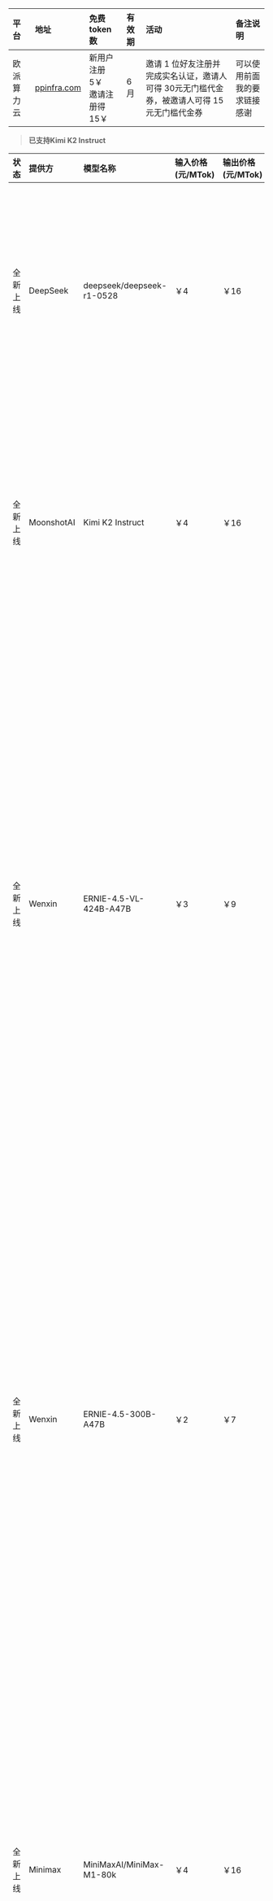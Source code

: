 | 平台 | 地址 | 免费token数 | 有效期 | 活动 | 备注说明 |
| :--- | :--- | :--- | :--- | :--- | :--- |
| 欧派算力云 | [ppinfra.com](https://ppinfra.com/user/register?invited_by=HPU4F4) | 新用户注册5￥<br>邀请注册得15￥ | 6月 | 邀请 1 位好友注册并完成实名认证，邀请人可得 30元无门槛代金券，被邀请人可得 15元无门槛代金券 | 可以使用前面我的要求链接<br>感谢 |
>**已支持Kimi K2 Instruct**

| 状态 | 提供方 | 模型名称 | 输入价格 (元/MTok) | 输出价格 (元/MTok) | 模型描述 | 特性标签 |
| :--- | :--- | :--- | :--- | :--- | :--- | :--- |
| 全新上线 | DeepSeek | deepseek/deepseek-r1-0528 | ￥4 | ￥16 | DeepSeek R1 0528 是派欧云平台提供的最新高性能DeepSeek R1 模型。DeepSeek R1 0528 是DeepSeek团队发布的最新开源模型，具备非常强悍的推理性能，尤其在编程、数学、推理任务上达到了开源模型最先进的水平。 | 满血版, 全参数 |
| 全新上线 | MoonshotAI | Kimi K2 Instruct | ￥4 | ￥16 | Kimi K2 是一种最先进的专家混合 （MoE） 语言模型，具有 320 亿个激活参数和 1 万亿个总参数。使用 Muon 优化器进行训练，Kimi K2 在前沿知识、推理和编码任务方面实现了卓越的性能，同时针对代理功能进行了精心优化，专为工具使用、推理和自主解决问题而设计。 | |
| 全新上线 | Wenxin | ERNIE-4.5-VL-424B-A47B | ￥3 | ￥9 | 文心4.5系列开源模型为MoE 架构，是一种创新性的多模态异构模型结构，通过跨模态参数共享机制实现模态间知识融合，同时为各单一模态保留专用参数空间。此架构非常适用于从大语言模型向多模态模型的持续预训练范式，在保持甚至提升文本任务性能的基础上，显著增强多模态理解能力。该模型均使用飞桨深度学习框架进行高效训练、推理和部署。在大语言模型的预训练中，模型FLOPs利用率（MFU）达到47%。实验结果显示，该系列模型在多个文本和多模态基准测试中达到SOTA水平，在指令遵循、世界知识记忆、视觉理解和多模态推理任务上效果尤为突出。 | |
| 全新上线 | Wenxin | ERNIE-4.5-300B-A47B | ￥2 | ￥7 | 文心4.5系列开源模型为MoE 架构，是一种创新性的多模态异构模型结构，通过跨模态参数共享机制实现模态间知识融合，同时为各单一模态保留专用参数空间。此架构非常适用于从大语言模型向多模态模型的持续预训练范式，在保持甚至提升文本任务性能的基础上，显著增强多模态理解能力。该模型均使用飞桨深度学习框架进行高效训练、推理和部署。在大语言模型的预训练中，模型FLOPs利用率（MFU）达到47%。实验结果显示，该系列模型在多个文本和多模态基准测试中达到SOTA水平，在指令遵循、世界知识记忆、视觉理解和多模态推理任务上效果尤为突出。 | |
| 全新上线 | Minimax | MiniMaxAI/MiniMax-M1-80k | ￥4 | ￥16 | MiniMax-M1世界上第一个开放权重、大规模混合注意力推理模型。MiniMax-M1 采用混合专家 （MoE） 架构，并结合闪电注意力机制。该模型总共包含 4560 亿个参数，每个令牌激活了 459 亿个参数。M1 模型原生支持 100 万个令牌的上下文长度，是 DeepSeek R1 上下文大小的 8 倍。同时MiniMax-M1 结合 CISPO 算法与混合注意力设计的高效强化学习训练，在长输入推理与真实软件工程场景中实现了业界领先的性能。 | |
| 当前热门 | DeepSeek | DeepSeek V3 0324 | ￥2 | ￥8 | DeepSeek V3 0324 是深度求索（DeepSeek）团队旗舰级对话模型系列的最新版本，采用混合专家（Mixture-of-Experts, MoE）架构，参数量达685B参数。 | 满血版, 全参数 |
| 当前热门 | Qwen | Qwen3-235B-A22B | ￥1.45 | ￥5.8 | 实现推理模式和非推理模式的有效融合，可在对话中切换模式。推理能力显著超过QwQ、通用能力显著超过Qwen2.5-72B-Instruct，达到同规模业界SOTA水平。 | 推理模型 |
| | Qwen | DeepSeek-R1-0528-Qwen3-8B | ￥0.4 | ￥0.65 | DeepSeek-R1-0528-Qwen3-8B 是基于 Qwen3 8B Base 模型，通过融合 DeepSeek-R1-0528 的思维链（Chain-of-Thought）优化训练而成的高性能推理模型。在 AIME 2024 评测中，该模型以开源模型身份达到最先进（SOTA）水平，性能较原版 Qwen3 8B 提升 10%，并展现出与 2350 亿参数的 Qwen3-235B-thinking 相当的推理能力。 | |
| | Qwen | Qwen3 32B | ￥0.72 | ￥3.26 | 实现推理模式和非推理模式的有效融合，可在对话中切换模式。推理能力显著超过QwQ、通用能力显著超过Qwen2.5-32B-Instruct，达到同规模业界SOTA水平。 | 推理模型 |
| | Qwen | Qwen3-30B-A3B | ￥0.72 | ￥3.26 | 实现推理模式和非推理模式的有效融合，可在对话中切换模式。推理能力以更小参数规模比肩QwQ-32B、通用能力显著超过Qwen2.5-14B，达到同规模业界SOTA水平。 | 推理模型 |
| | DeepSeek | Deepseek Prover V2 671B | ￥4 | ￥16 | Deepseek 全新开源模型 DeepSeek-Prover-V2-671B，专注于数学定理证明任务。该模型基于混合专家 (MoE) 架构，并利用 Lean 4 框架进行形式化推理训练。该模型参数规模达 6710 亿，结合强化学习和大规模合成数据，显著提升了自动化证明能力。 | 满血版, 全参数 |
| | DeepSeek | DeepSeek R1 (Turbo) | ￥4 | ￥16 | DeepSeek R1 (Turbo)是派欧算力云平台提供的最新高性能DeepSeek R1 模型。DeepSeek R1是DeepSeek团队发布的最新开源模型，具备非常强悍的推理性能，尤其在数学、编程和推理任务上达到了与OpenAI的o1模型相当的水平。 | 满血版, 全参数 |
| 全新上线 | ChatGLM | GLM 4.1V 9B Thinking | ￥0.25 | ￥1 | GLM-4.1V-9B-Thinking 是由智谱 AI 与清华大学 KEG 实验室联合发布的开源视觉语言模型（VLM），专为处理复杂的多模态认知任务设计。该模型是基于 GLM-4-9B-0414 基础模型，通过引入“思维链”（CoT）推理机制和采用强化学习策略，显著提升了跨模态的推理能力和稳定性。作为一个 9B 参数规模的轻量级模型，它在部署效率和性能之间取得了平衡，在 28 项权威评测基准中，有 18 项的表现持平甚至超越了 72B 参数规模的 Qwen-2.5-VL-72B。该模型不仅在图文理解、数学科学推理、视频理解等任务上表现卓越，还支持高达 4K 分辨率的图像和任意宽高比输入 | |
| | DeepSeek | DeepSeek V3 (Turbo) | ￥2 | ￥8 | DeepSeek V3 (Turbo) 是派欧算力云平台提供的最新高性能DeepSeek V3 模型。DeepSeek-V3 在推理速度方面实现了比之前模型的重大突破。在开源模型中排名第一，并可与全球最先进的闭源模型相媲美。DeepSeek-V3 采用了多头潜在注意力 （MLA） 和 DeepSeekMoE 架构，这些架构在 DeepSeek-V2 中得到了全面验证。此外，DeepSeek-V3 开创了一种用于负载均衡的辅助无损策略，并设定了多标记预测训练目标以获得更强的性能。 | 满血版, 全参数 |
| | DeepSeek | DeepSeek V3 (Community) | ￥2 | ￥8 | DeepSeek-V3在推理速度方面实现了比之前模型的重大突破。在开源模型中排名第一，并可与全球最先进的闭源模型相媲美。DeepSeek-V3 采用了多头潜在注意力 （MLA） 和 DeepSeekMoE 架构，这些架构在 DeepSeek-V2 中得到了全面验证。此外，DeepSeek-V3 开创了一种用于负载均衡的辅助无损策略，并设定了多标记预测训练目标以获得更强的性能。 | 全参数, 满血版 |
| | DeepSeek | DeepSeek R1 (Community) | ￥4 | ￥16 | DeepSeek R1是DeepSeek团队发布的最新开源模型，具备非常强悍的推理性能，尤其在数学、编程和推理任务上达到了与OpenAI的o1模型相当的水平。 | 全参数, 满血版 |
| | Qwen | DeepSeek: DeepSeek R1 Distill Qwen 32B | ￥2.18 | ￥2.18 | DeepSeek R1 Distill Qwen 32B 是一种基于 Qwen 2.5 32B 的蒸馏大语言模型，通过使用 DeepSeek R1 的输出进行训练而得。该模型在多个基准测试中超越了 OpenAI 的 o1-mini，取得了密集模型（dense models）的最新技术领先成果（state-of-the-art）。 | 推理模型 |
| | Qwen | DeepSeek: DeepSeek R1 Distill Qwen 14B | ￥1 | ￥1 | DeepSeek R1 Distill Qwen 14B 是一种基于 Qwen 2.5 14B 的蒸馏大语言模型，通过使用 DeepSeek R1 的输出进行训练而得。该模型在多个基准测试中超越了 OpenAI 的 o1-mini，取得了密集模型（dense models）的最新技术领先成果（state-of-the-art）。 | 推理模型 |
| | Meta | DeepSeek R1 Distill Llama 70B | ￥5.8 | ￥5.8 | DeepSeek R1 Distill Llama 70B是基于Llama3.3 70B的大型语言模型，该模型利用DeepSeek R1输出的微调，实现了与大型前沿模型相当的竞争性能。 | 推理模型 |
| | Meta | DeepSeek: DeepSeek R1 Distill Llama 8B | ￥0.3 | ￥0.3 | DeepSeek R1 Distill Llama 8B 是一种基于 Llama-3.1-8B-Instruct 的蒸馏大语言模型，通过使用 DeepSeek R1 的输出进行训练而得。 | 推理模型 |
| | Qwen | Qwen2.5 72B Instruct | ￥2.75 | ￥2.88 | Qwen2.5-72B-Instruct 是阿里云发布的最新大语言模型系列之一。该 72B 模型在编码和数学等领域具有显著改进的能力。该模型还提供了多语言支持，覆盖超过 29 种语言，包括中文、英文等。模型在指令跟随、理解结构化数据以及生成结构化输出（尤其是 JSON）方面都有显著提升。 | |
| | Qwen | Qwen3 8B | ￥0.25 | ￥1 | 实现思考模式和非思考模式的有效融合，可在对话中切换模式。推理能力达到同规模业界SOTA水平、通用能力显著超过Qwen2.5-7B。 | 推理模型 |
| | Qwen | Qwen2.5 VL 72B Instruct | ￥4.2 | ￥4.2 | Qwen2.5-VL 是 Qwen2.5 系列最新推出的视觉语言模型。该模型在多方面有显著提升：具备更强的视觉理解能力，能够识别常见物体、分析文本、图表和布局；作为视觉代理能够推理并动态指导工具使用；支持理解超过 1 小时的长视频并捕捉关键事件；能够通过生成边界框或点准确定位图像中的物体；支持生成结构化输出，尤其适用于发票、表格等扫描数据。模型在多项基准测试中表现出色，包括图像、视频和代理任务评测。 | 视觉模型 |
| | Qwen | Qwen2.5 32B Instruct | ￥1.26 | ￥1.26 | Qwen2.5-32B-Instruct 是阿里云发布的最新大语言模型系列之一。该 32B 模型在编码和数学等领域具有显著改进的能力。该模型提供了多语言支持，覆盖超过 29 种语言，包括中文、英文等。模型在指令跟随、理解结构化数据以及生成结构化输出（尤其是 JSON）方面都有显著提升。 | |
| | ChatGLM | THUDM/GLM-4-32B-0414 | ￥1.75 | ￥1.75 | GLM-4-32B-0414 是 GLM 系列的新一代开源模型，拥有 320 亿参数。该模型性能可与 OpenAI 的 GPT 系列和 DeepSeek 的 V3/R1 系列相媲美，并支持非常用户友好的本地部署功能。GLM-4-32B-Base-0414 是在 15T 高质量数据上预训练的，包括大量推理类型的合成数据，为后续的强化学习扩展奠定了基础。在后训练阶段，除了对话场景的人类偏好对齐外，研究团队还使用拒绝采样和强化学习等技术增强了模型在指令遵循、工程代码和函数调用方面的表现，加强了代理任务所需的原子能力。GLM-4-32B-0414 在工程代码、Artifact 生成、函数调用、基于搜索的问答和报告生成等领域取得了良好的成果，部分 Benchmark 指标已接近甚至超越 GPT-4o、DeepSeek-V3-0324（671B）等更大模型的水平。 | |
| 免费 | Qwen | Qwen 2.5 7B Instruct | | | Qwen2.5 是 Qwen 大语言模型的最新系列。在 Qwen2.5 中，发布了多个基础语言模型和指令微调语言模型，参数规模从 0.5 亿到 720 亿不等。相比 Qwen2，Qwen2.5 带来了以下显著提升：知识储备显著提升，并在编程和数学能力上有大幅增强；在指令理解与执行、生成长文本、理解结构化数据等方面表现大幅提升；长上下文支持扩展至最多 128K tokens；多语言支持涵盖超过 29 种语言。 | |
| 免费 | Wenxin | ERNIE-4.5-0.3B | ￥0 | ￥0 | 文心4.5系列开源模型为MoE 架构，是一种创新性的多模态异构模型结构，通过跨模态参数共享机制实现模态间知识融合，同时为各单一模态保留专用参数空间。此架构非常适用于从大语言模型向多模态模型的持续预训练范式，在保持甚至提升文本任务性能的基础上，显著增强多模态理解能力。 | FREE |
| 免费 | Wenxin | ERNIE-4.5-21B-A3B | ￥0 | ￥0 | 文心4.5系列开源模型为MoE 架构，是一种创新性的多模态异构模型结构，通过跨模态参数共享机制实现模态间知识融合，同时为各单一模态保留专用参数空间。此架构非常适用于从大语言模型向多模态模型的持续预训练范式，在保持甚至提升文本任务性能的基础上，显著增强多模态理解能力。 | FREE |
| 免费 | Wenxin | ERNIE-4.5-VL-28B-A3B | ￥0 | ￥0 | 文心4.5系列开源模型为MoE 架构，是一种创新性的多模态异构模型结构，通过跨模态参数共享机制实现模态间知识融合，同时为各单一模态保留专用参数空间。此架构非常适用于从大语言模型向多模态模型的持续预训练范式，在保持甚至提升文本任务性能的基础上，显著增强多模态理解能力。 | FREE |
| 免费 | Qwen | Qwen3 4B | | | 实现思考模式和非思考模式的有效融合，可在对话中切换模式。推理能力达到同规模业界SOTA水平、模型人类偏好能力显著增强，创意写作、角色扮演、多轮对话、指令遵循能力均有明显提升，用户体验预期明显更佳。 | |
| 免费 | ChatGLM | GLM4 9B Chat | | | 智谱AI发布的GLM-4系列最新一代预训练模型的开源版本。 | |